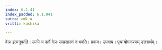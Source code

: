 ```yaml
---
index: 6.1.41
index_padded: 6.1.041
sutra: ल्यपि च
vritti: kashika

---
```

वेञः इत्यनुवर्तते। ल्यपि च पर्तो वेञः सम्प्रसारणं न भवति। प्रवाय। उपवाय। पृथग्योगकरणम् उत्तरार्थम्।